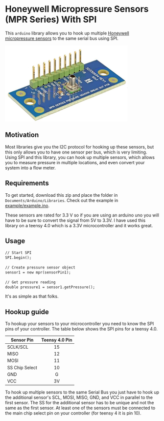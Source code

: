 # Honeywell Micropressure Sensors (MPR Series) With SPI

This `arduino` library allows you to hook up multiple [Honeywell micropressure sensors](https://sensing.honeywell.com/honeywell-sensing-micropressure-board-mount-pressure-mpr-series-datasheet-32332628-en.pdf) to the same serial bus using SPI.


![Honeywell Micropressure Sensors](images/Honeywell_MicroPressure_Evaluation_Board.png?raw=true "Honeywell MPR Series Sensors")

## Motivation
Most libraries give you the I2C protocol for hooking up these sensors, but this only allows you to have one sensor per bus, which is very limiting. Using SPI and this library, you can hook up multiple sensors, which allows you to measure pressure in multiple locations, and even convert your system into a flow meter.

## Requirements

To get started, download this zip and place the folder in `Documents/Arduino/Libraries`. Check out the example in [example/example.ino](example/example.ino).

These sensors are rated for 3.3 V so if you are using an arduino uno you will have to be sure to convert the signal from 5V to 3.3V.
I have used this library on a teensy 4.0 which is a 3.3V microcontroller and it works great.


## Usage

```
// Start SPI
SPI.begin();

// Create pressure sensor object
sensor1 = new mpr(sensorPin1);

// Get pressure reading
double pressure1 = sensor1.getPressure();
```

It's as simple as that folks.

## Hookup guide

To hookup your sensors to your microcontroller you need to know the SPI pins of your controller. The table below shows the SPI pins for a teensy 4.0.

| Sensor Pin      | Teensy 4.0 Pin |
| ------------- |:-------------:|
| SCLK/SCL | 15 |
| MISO     | 12 |
| MOSI     | 11 |
| SS Chip Select       | 10 |
| GND      | G  |
| VCC      | 3V |

To hook up multiple sensors to the same Serial Bus you just have to hook up the additional sensor's SCL, MOSI, MISO, GND, and VCC in parallel to the first sensor. The SS for the additional sensor has to be unique and not the same as the first sensor. At least one of the sensors must be connected to the main chip select pin on your controller (for teensy 4 it is pin 10).